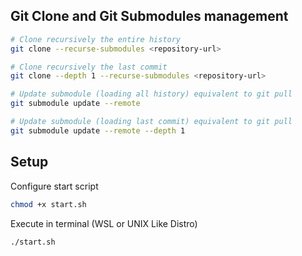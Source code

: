 ## Git Clone and Git Submodules management

```bash
# Clone recursively the entire history
git clone --recurse-submodules <repository-url>

# Clone recursively the last commit
git clone --depth 1 --recurse-submodules <repository-url>

# Update submodule (loading all history) equivalent to git pull
git submodule update --remote

# Update submodule (loading last commit) equivalent to git pull
git submodule update --remote --depth 1
```

## Setup

Configure start script

```bash
chmod +x start.sh
```

Execute in terminal (WSL or UNIX Like Distro)

```bash
./start.sh
```
